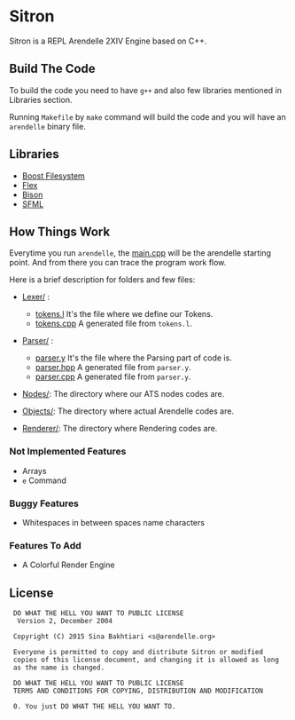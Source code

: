 # Sitron
Sitron is a REPL Arendelle 2XIV Engine based on C++.

## Build The Code
To build the code you need to have `g++` and also few libraries mentioned in Libraries section.

Running `Makefile` by `make` command will build the code and you will have an `arendelle` binary file.

## Libraries
- [Boost Filesystem](https://github.com/boostorg/filesystem)
- [Flex](http://flex.sourceforge.net/)
- [Bison](https://www.gnu.org/software/bison/)
- [SFML](https://github.com/SFML/SFML)

## How Things Work
Everytime you run `arendelle`, the [main.cpp](https://github.com/arendelle/sitron/blob/master/main.cpp)
will be the arendelle starting point. And from there you can trace the program work flow.

Here is a brief description for folders and few files:
* [Lexer/](https://github.com/arendelle/sitron/tree/master/Lexer) :
  * [tokens.l](https://github.com/arendelle/sitron/blob/master/Lexer/tokens.cpp) It's the file where we define our Tokens.
  * [tokens.cpp](https://github.com/arendelle/sitron/blob/master/Lexer/tokens.l) A generated file from `tokens.l`.

* [Parser/](https://github.com/arendelle/sitron/tree/master/Parser) :
  * [parser.y](https://github.com/arendelle/sitron/blob/master/Parser/parser.y) It's the file where the Parsing part of code is.
  * [parser.hpp](https://github.com/arendelle/sitron/blob/master/Parser/parser.hpp) A generated file from `parser.y`.
  * [parser.cpp](https://github.com/arendelle/sitron/blob/master/Parser/parser.cpp) A generated file from `parser.y`.

* [Nodes/](https://github.com/arendelle/sitron/tree/master/Nodes): The directory where our ATS nodes codes are.

* [Objects/](https://github.com/arendelle/sitron/tree/master/Objects): The directory where actual Arendelle codes are.

* [Renderer/](https://github.com/arendelle/sitron/tree/master/Renderer): The directory where Rendering codes are.

### Not Implemented Features
* Arrays
* `e` Command

### Buggy Features
* Whitespaces in between spaces name characters


### Features To Add
* A Colorful Render Engine

## License
     DO WHAT THE HELL YOU WANT TO PUBLIC LICENSE
      Version 2, December 2004

     Copyright (C) 2015 Sina Bakhtiari <s@arendelle.org>

     Everyone is permitted to copy and distribute Sitron or modified
     copies of this license document, and changing it is allowed as long
     as the name is changed.

     DO WHAT THE HELL YOU WANT TO PUBLIC LICENSE
     TERMS AND CONDITIONS FOR COPYING, DISTRIBUTION AND MODIFICATION

     0. You just DO WHAT THE HELL YOU WANT TO.

